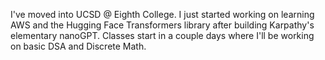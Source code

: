 I've moved into UCSD @ Eighth College. I just started working on learning AWS and the Hugging Face Transformers library after building Karpathy's elementary nanoGPT. Classes start in a couple days where I'll be working on basic DSA and Discrete Math. 
